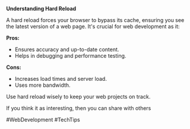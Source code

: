 **Understanding Hard Reload**

A hard reload forces your browser to bypass its cache, ensuring you see the latest version of a web page. It's crucial for web development as it:

**Pros:**
- Ensures accuracy and up-to-date content.
- Helps in debugging and performance testing.

**Cons:**
- Increases load times and server load.
- Uses more bandwidth.

Use hard reload wisely to keep your web projects on track.

If you think it as interesting, then you can share with others


#WebDevelopment #TechTips
